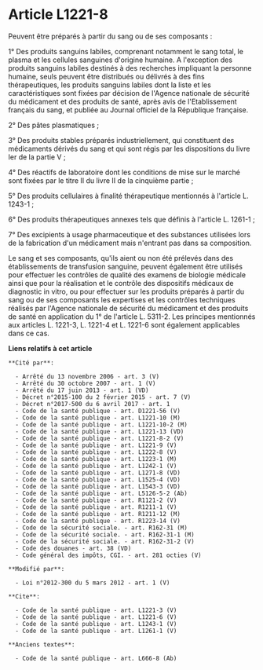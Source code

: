 # Article L1221-8

Peuvent être préparés à partir du sang ou de ses composants : 

1° Des produits sanguins labiles, comprenant notamment le sang total, le plasma et les cellules sanguines d'origine humaine.
A l'exception des produits sanguins labiles destinés à des recherches impliquant la personne humaine, seuls peuvent être
distribués ou délivrés à des fins thérapeutiques, les produits sanguins labiles dont la liste et les caractéristiques sont
fixées par décision de l'Agence nationale de sécurité du médicament et des produits de santé, après avis de l'Etablissement
français du sang, et publiée au Journal officiel de la République française. 

2° Des pâtes plasmatiques ; 

3° Des produits stables préparés industriellement, qui constituent des médicaments dérivés du sang et qui sont régis par les
dispositions du livre Ier de la partie V ; 

4° Des réactifs de laboratoire dont les conditions de mise sur le marché sont fixées par le titre II du livre II de la
cinquième partie ; 

5° Des produits cellulaires à finalité thérapeutique mentionnés à l'article L. 1243-1 ; 

6° Des produits thérapeutiques annexes tels que définis à l'article L. 1261-1 ; 

7° Des excipients à usage pharmaceutique et des substances utilisées lors de la fabrication d'un médicament mais n'entrant
pas dans sa composition. 

Le sang et ses composants, qu'ils aient ou non été prélevés dans des établissements de transfusion sanguine, peuvent
également être utilisés pour effectuer les contrôles de qualité des examens de biologie médicale ainsi que pour la
réalisation et le contrôle des dispositifs médicaux de diagnostic in vitro, ou pour effectuer sur les produits préparés à
partir du sang ou de ses composants les expertises et les contrôles techniques réalisés par l'Agence nationale de sécurité du
médicament et des produits de santé en application du 1° de l'article L. 5311-2. Les principes mentionnés aux articles L.
1221-3, L. 1221-4 et L. 1221-6 sont également applicables dans ce cas.

**Liens relatifs à cet article**

	**Cité par**:

	  - Arrêté du 13 novembre 2006 - art. 3 (V)
	  - Arrêté du 30 octobre 2007 - art. 1 (V)
	  - Arrêté du 17 juin 2013 - art. 1 (VD)
	  - Décret n°2015-100 du 2 février 2015 - art. 7 (V)
	  - Décret n°2017-500 du 6 avril 2017 - art. 1
	  - Code de la santé publique - art. D1221-56 (V)
	  - Code de la santé publique - art. L1221-10 (M)
	  - Code de la santé publique - art. L1221-10-2 (M)
	  - Code de la santé publique - art. L1221-13 (VD)
	  - Code de la santé publique - art. L1221-8-2 (V)
	  - Code de la santé publique - art. L1221-9 (V)
	  - Code de la santé publique - art. L1222-8 (V)
	  - Code de la santé publique - art. L1223-1 (M)
	  - Code de la santé publique - art. L1242-1 (V)
	  - Code de la santé publique - art. L1271-8 (VD)
	  - Code de la santé publique - art. L1525-4 (VD)
	  - Code de la santé publique - art. L1543-3 (VD)
	  - Code de la santé publique - art. L5126-5-2 (Ab)
	  - Code de la santé publique - art. R1121-2 (V)
	  - Code de la santé publique - art. R1211-1 (V)
	  - Code de la santé publique - art. R1211-12 (M)
	  - Code de la santé publique - art. R1223-14 (V)
	  - Code de la sécurité sociale. - art. R162-31 (M)
	  - Code de la sécurité sociale. - art. R162-31-1 (M)
	  - Code de la sécurité sociale. - art. R162-31-2 (V)
	  - Code des douanes - art. 38 (VD)
	  - Code général des impôts, CGI. - art. 281 octies (V)

	**Modifié par**:

	  - Loi n°2012-300 du 5 mars 2012 - art. 1 (V)

	**Cite**:

	  - Code de la santé publique - art. L1221-3 (V)
	  - Code de la santé publique - art. L1221-6 (V)
	  - Code de la santé publique - art. L1243-1 (V)
	  - Code de la santé publique - art. L1261-1 (V)

	**Anciens textes**:

	  - Code de la santé publique - art. L666-8 (Ab)
